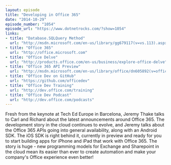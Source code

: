 ```yaml
---
layout: episode
title: "Developing in Office 365"
date: "2014-10-29"
episode_number: "1054"
episode_url: "https://www.dotnetrocks.com/?show=1054"
links:
- title: "Database.SQLQuery Method"
  url: "http://msdn.microsoft.com/en-us/library/gg679117(v=vs.113).aspx"
- title: "Office 365"
  url: "http://office.microsoft.com"
- title: "Office Delve"
  url: "http://products.office.com/en-us/business/explore-office-delve"
- title: "Office 365 API Preview"
  url: "http://msdn.microsoft.com/en-us/library/office/dn605892(v=office.15).aspx"
- title: "Office Dev on GitHub"
  url: "https://github.com/officedev"
- title: "Office Dev Training"
  url: "http://dev.office.com/training"
- title: "Office Dev Podcast"
  url: "http://dev.office.com/podcasts"
---
```


Fresh from the keynote at Tech Ed Europe in Barcelona, Jeremy Thake talks to Carl and Richard about the latest announcements around Office 365. The development story in the cloud continues to evolve, and Jeremy talks about the Office 365 APIs going into general availability, along with an Android SDK. The iOS SDK is right behind it, currently in preview and ready for you to start building apps for iPhone and iPad that work with Office 365. The story is huge - new programming models for Exchange and Sharepoint in the cloud mean its easier than ever to create automation and make your company's Office experience even better!
